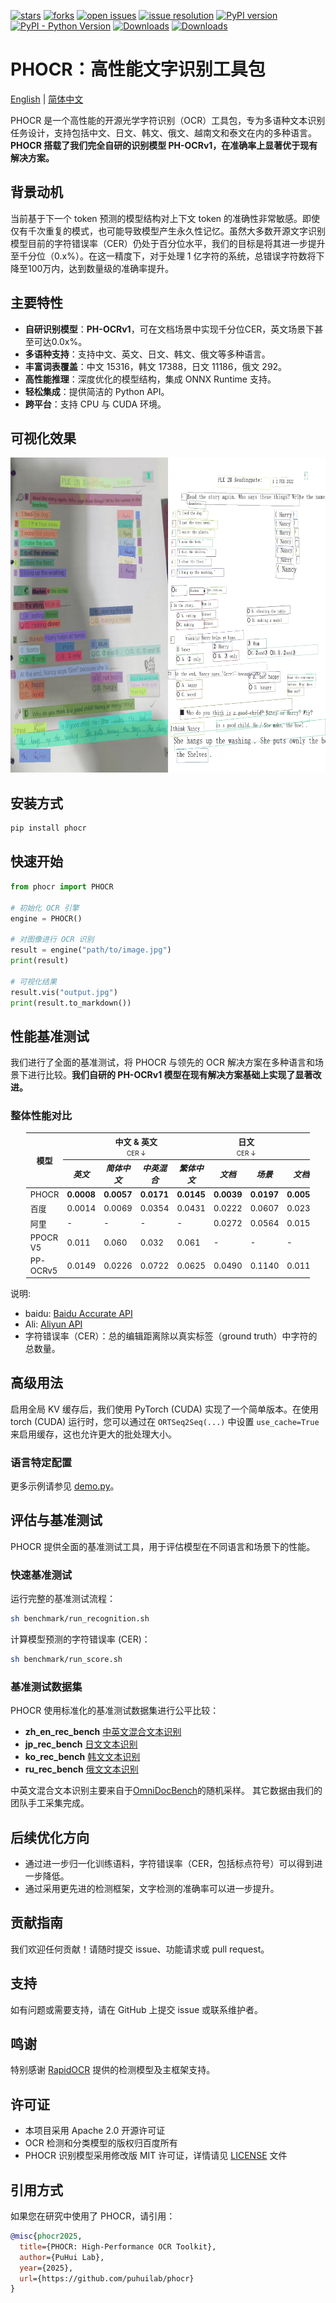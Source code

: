 <!-- icon -->

[![stars](https://img.shields.io/github/stars/puhuilab/phocr.svg)](https://github.com/puhuilab/phocr)
[![forks](https://img.shields.io/github/forks/puhuilab/phocr.svg)](https://github.com/puhuilab/phocr)
[![open issues](https://img.shields.io/github/issues-raw/puhuilab/phocr)](https://github.com/puhuilab/phocr/issues)
[![issue resolution](https://img.shields.io/github/issues-closed-raw/puhuilab/phocr)](https://github.com/puhuilab/phocr/issues)
[![PyPI version](https://img.shields.io/pypi/v/phocr)](https://pypi.org/project/phocr/)
[![PyPI - Python Version](https://img.shields.io/pypi/pyversions/phocr)](https://pypi.org/project/phocr/)
[![Downloads](https://static.pepy.tech/badge/phocr)](https://pepy.tech/project/phocr)
[![Downloads](https://static.pepy.tech/badge/phocr/month)](https://pepy.tech/project/phocr)


# PHOCR：高性能文字识别工具包

[English](README.md) | [简体中文](README_CN.md)

PHOCR 是一个高性能的开源光学字符识别（OCR）工具包，专为多语种文本识别任务设计，支持包括中文、日文、韩文、俄文、越南文和泰文在内的多种语言。**PHOCR 搭载了我们完全自研的识别模型 PH-OCRv1，在准确率上显著优于现有解决方案。**

## 背景动机

当前基于下一个 token 预测的模型结构对上下文 token 的准确性非常敏感。即使仅有千次重复的模式，也可能导致模型产生永久性记忆。虽然大多数开源文字识别模型目前的字符错误率（CER）仍处于百分位水平，我们的目标是将其进一步提升至千分位（0.x%）。在这一精度下，对于处理 1 亿字符的系统，总错误字符数将下降至100万内，达到数量级的准确率提升。

## 主要特性

- **自研识别模型**：**PH-OCRv1**，可在文档场景中实现千分位CER，英文场景下甚至可达0.0x%。
- **多语种支持**：支持中文、英文、日文、韩文、俄文等多种语言。
- **丰富词表覆盖**：中文 15316，韩文 17388，日文 11186，俄文 292。
- **高性能推理**：深度优化的模型结构，集成 ONNX Runtime 支持。
- **轻松集成**：提供简洁的 Python API。
- **跨平台**：支持 CPU 与 CUDA 环境。

## 可视化效果

![可视化效果](./vis.gif)

## 安装方式

```bash
pip install phocr
```

## 快速开始

```python
from phocr import PHOCR

# 初始化 OCR 引擎
engine = PHOCR()

# 对图像进行 OCR 识别
result = engine("path/to/image.jpg")
print(result)

# 可视化结果
result.vis("output.jpg")
print(result.to_markdown())
```

## 性能基准测试

我们进行了全面的基准测试，将 PHOCR 与领先的 OCR 解决方案在多种语言和场景下进行比较。**我们自研的 PH-OCRv1 模型在现有解决方案基础上实现了显著改进。**

### 整体性能对比

<table style="width: 90%; margin: auto; border-collapse: collapse; font-size: small;">
  <thead>
    <tr>
      <th rowspan="2">模型</th>
      <th colspan="4">中文 & 英文<br><span style="font-weight: normal; font-size: x-small;">CER ↓</span></th>
      <th colspan="2">日文<br><span style="font-weight: normal; font-size: x-small;">CER ↓</span></th>
      <th colspan="2">韩文<br><span style="font-weight: normal; font-size: x-small;">CER ↓</span></th>
      <th colspan="1">俄文<br><span style="font-weight: normal; font-size: x-small;">CER ↓</span></th>
    </tr>
    <tr>
      <th><i>英文</i></th>
      <th><i>简体中文</i></th>
      <th><i>中英混合</i></th>
      <th><i>繁体中文</i></th>
      <th><i>文档</i></th>
      <th><i>场景</i></th>
      <th><i>文档</i></th>
      <th><i>场景</i></th>
      <th><i>文档</i></th>
    </tr>
  </thead>
  <tbody>
    <tr>
      <td>PHOCR</td>
      <td><strong>0.0008</strong></td>
      <td><strong>0.0057</strong></td>
      <td><strong>0.0171</strong></td>
      <td><strong>0.0145</strong></td>
      <td><strong>0.0039</strong></td>
      <td><strong>0.0197</strong></td>
      <td><strong>0.0050</strong></td>
      <td><strong>0.0255</strong></td>
      <td><strong>0.0046</strong></td>
    </tr>
    <tr>
      <td>百度</td>
      <td>0.0014</td>
      <td>0.0069</td>
      <td>0.0354</td>
      <td>0.0431</td>
      <td>0.0222</td>
      <td>0.0607</td>
      <td>0.0238</td>
      <td>0.212</td>
      <td>0.0786</td>
    </tr>
    <tr>
      <td>阿里</td>
      <td>-</td>
      <td>-</td>
      <td>-</td>
      <td>-</td>
      <td>0.0272</td>
      <td>0.0564</td>
      <td>0.0159</td>
      <td>0.102</td>
      <td>0.0616</td>
    </tr>
    <tr>
      <td>PPOCR V5</td>
      <td>0.011</td>
      <td>0.060</td>
      <td>0.032</td>
      <td>0.061</td>
      <td>-</td>
      <td>-</td>
      <td>-</td>
      <td>-</td>
      <td>-</td>
    </tr>
    <tr>
      <td>PP-OCRv5</td>
      <td>0.0149</td>
      <td>0.0226</td>
      <td>0.0722</td>
      <td>0.0625</td>
      <td>0.0490</td>
      <td>0.1140</td>
      <td>0.0113</td>
      <td>0.0519</td>
      <td>0.0348</td>
    </tr>
  </tbody>
</table>

说明:

- baidu: [Baidu Accurate API](https://ai.baidu.com/tech/ocr/general)
- Ali: [Aliyun API](https://help.aliyun.com/zh/ocr/product-overview/recognition-of-characters-in-languages-except-for-chinese-and-english-1)
- 字符错误率（CER）：总的编辑距离除以真实标签（ground truth）中字符的总数量。

## 高级用法

启用全局 KV 缓存后，我们使用 PyTorch (CUDA) 实现了一个简单版本。在使用 torch (CUDA) 运行时，您可以通过在 `ORTSeq2Seq(...)` 中设置 `use_cache=True` 来启用缓存，这也允许更大的批处理大小。

### 语言特定配置

更多示例请参见 [demo.py](./demo.py)。

## 评估与基准测试

PHOCR 提供全面的基准测试工具，用于评估模型在不同语言和场景下的性能。

### 快速基准测试

运行完整的基准测试流程：
```bash
sh benchmark/run_recognition.sh
```

计算模型预测的字符错误率 (CER)：
```bash
sh benchmark/run_score.sh
```

### 基准测试数据集

PHOCR 使用标准化的基准测试数据集进行公平比较：

- **zh_en_rec_bench** [中英文混合文本识别](https://huggingface.co/datasets/puhuilab/zh_en_rec_bench)
- **jp_rec_bench** [日文文本识别](https://huggingface.co/datasets/puhuilab/jp_rec_bench)
- **ko_rec_bench** [韩文文本识别](https://huggingface.co/datasets/puhuilab/ko_rec_bench)
- **ru_rec_bench** [俄文文本识别](https://huggingface.co/datasets/puhuilab/ru_rec_bench)

中英文混合文本识别主要来自于[OmniDocBench](https://github.com/opendatalab/OmniDocBench)的随机采样。
其它数据由我们的团队手工采集完成。

## 后续优化方向

- 通过进一步归一化训练语料，字符错误率（CER，包括标点符号）可以得到进一步降低。
- 通过采用更先进的检测框架，文字检测的准确率可以进一步提升。

## 贡献指南

我们欢迎任何贡献！请随时提交 issue、功能请求或 pull request。

## 支持

如有问题或需要支持，请在 GitHub 上提交 issue 或联系维护者。

## 鸣谢

特别感谢 [RapidOCR](https://github.com/RapidAI/RapidOCR) 提供的检测模型及主框架支持。

## 许可证

- 本项目采用 Apache 2.0 开源许可证
- OCR 检测和分类模型的版权归百度所有
- PHOCR 识别模型采用修改版 MIT 许可证，详情请见 [LICENSE](./LICENSE) 文件

## 引用方式

如果您在研究中使用了 PHOCR，请引用：

```bibtex
@misc{phocr2025,
  title={PHOCR: High-Performance OCR Toolkit},
  author={PuHui Lab},
  year={2025},
  url={https://github.com/puhuilab/phocr}
}
```